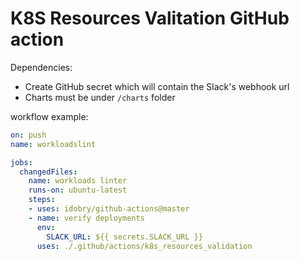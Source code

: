 # K8S Resources Valitation GitHub action

Dependencies:
* Create GitHub secret which will contain the Slack's webhook url
* Charts must be under `/charts` folder

workflow example:

```yaml
on: push
name: workloadslint

jobs:
  changedFiles:
    name: workloads linter
    runs-on: ubuntu-latest
    steps:
    - uses: idobry/github-actions@master
    - name: verify deployments
      env:
        SLACK_URL: ${{ secrets.SLACK_URL }}
      uses: ./.github/actions/k8s_resources_validation
```
